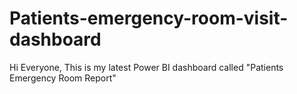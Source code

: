 # Patients-emergency-room-visit-dashboard
Hi Everyone, This is my latest Power BI dashboard called "Patients Emergency Room Report"
